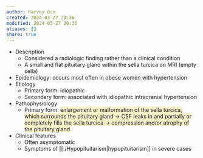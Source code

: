 ```yaml
---
author: Harvey Guo
created: 2024-03-27 20:36
modified: 2024-03-27 20:36
aliases: []
share: true
---
```

- Description
	- Considered a radiologic finding rather than a clinical condition
	- A small and flat pituitary gland within the sella turcica on MRI (empty sella)
- Epidemiology: occurs most often in obese women with hypertension
- Etiology
	- Primary form: idiopathic
	- Secondary form: associated with idiopathic intracranial hypertension
- Pathophysiology
	- Primary form: <span style="background:rgba(240, 200, 0, 0.2)">enlargement or malformation of the sella turcica, which surrounds the pituitary gland → CSF leaks in and partially or completely fills the sella turcica → compression and/or atrophy of the pituitary gland</span>
- Clinical features
	- Often asymptomatic
	- Symptoms of [[./Hypopituitarism|hypopituitarism]] in severe cases

